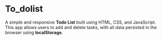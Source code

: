 # To_dolist
A simple and responsive **Todo List** built using HTML, CSS, and JavaScript. This app allows users to add and delete tasks, with all data persisted in the browser using **localStorage**.
